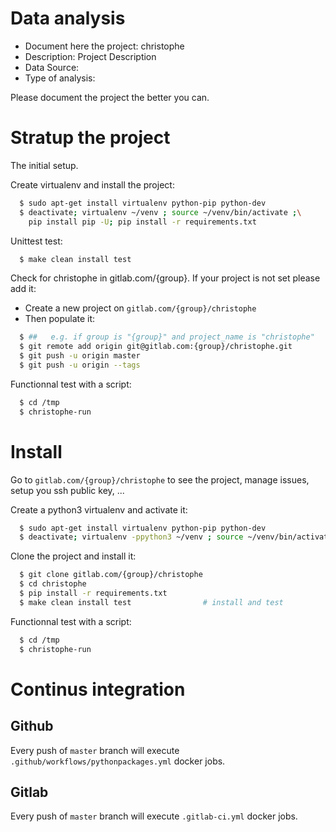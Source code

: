 # Data analysis
- Document here the project: christophe
- Description: Project Description
- Data Source:
- Type of analysis:

Please document the project the better you can.

# Stratup the project

The initial setup.

Create virtualenv and install the project:
```bash
  $ sudo apt-get install virtualenv python-pip python-dev
  $ deactivate; virtualenv ~/venv ; source ~/venv/bin/activate ;\
    pip install pip -U; pip install -r requirements.txt
```

Unittest test:
```bash
  $ make clean install test
```

Check for christophe in gitlab.com/{group}.
If your project is not set please add it:

- Create a new project on `gitlab.com/{group}/christophe`
- Then populate it:

```bash
  $ ##   e.g. if group is "{group}" and project_name is "christophe"
  $ git remote add origin git@gitlab.com:{group}/christophe.git
  $ git push -u origin master
  $ git push -u origin --tags
```

Functionnal test with a script:
```bash
  $ cd /tmp
  $ christophe-run
```
# Install
Go to `gitlab.com/{group}/christophe` to see the project, manage issues,
setup you ssh public key, ...

Create a python3 virtualenv and activate it:
```bash
  $ sudo apt-get install virtualenv python-pip python-dev
  $ deactivate; virtualenv -ppython3 ~/venv ; source ~/venv/bin/activate
```

Clone the project and install it:
```bash
  $ git clone gitlab.com/{group}/christophe
  $ cd christophe
  $ pip install -r requirements.txt
  $ make clean install test                # install and test
```
Functionnal test with a script:
```bash
  $ cd /tmp
  $ christophe-run
``` 

# Continus integration
## Github 
Every push of `master` branch will execute `.github/workflows/pythonpackages.yml` docker jobs.
## Gitlab
Every push of `master` branch will execute `.gitlab-ci.yml` docker jobs.
